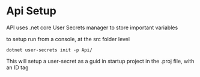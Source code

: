 # Api Setup

API uses .net core User Secrets manager to store important variables

to setup run from a console, at the src folder level
```
dotnet user-secrets init -p Api/
```

This will setup a user-secret as a guid in startup project in the .proj file, with an ID tag